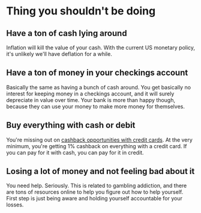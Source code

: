 # Thing you shouldn't be doing

## Have a ton of cash lying around

Inflation will kill the value of your cash. With the current US monetary policy, it's unlikely we'll have deflation for a while.

## Have a ton of money in your checkings account

Basically the same as having a bunch of cash around. You get basically no interest for keeping money in a checkings account, and it will surely depreciate in value over time. Your bank is more than happy though, because they can use your money to make more money for themselves.

## Buy everything with cash or debit

You're missing out on [cashback opportunities with credit cards](./chap5.md). At the very minimum, you're getting 1% cashback on everything with a credit card. If you can pay for it with cash, you can pay for it in credit.

## Losing a lot of money and not feeling bad about it

You need help. Seriously. This is related to gambling addiction, and there are tons of resources online to help you figure out how to help yourself. First step is just being aware and holding yourself accountable for your losses.